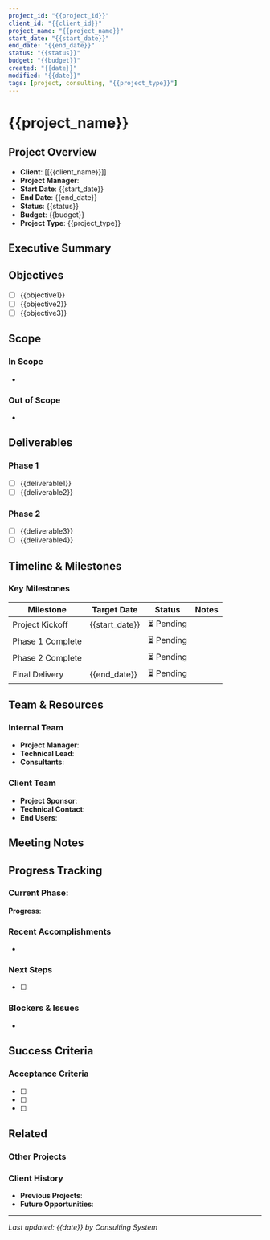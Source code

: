 ```yaml
---
project_id: "{{project_id}}"
client_id: "{{client_id}}"
project_name: "{{project_name}}"
start_date: "{{start_date}}"
end_date: "{{end_date}}"
status: "{{status}}"
budget: "{{budget}}"
created: "{{date}}"
modified: "{{date}}"
tags: [project, consulting, "{{project_type}}"]
---
```


# {{project_name}}

## Project Overview
- **Client**: [[{{client_name}}]]
- **Project Manager**: <!-- Assign project manager -->
- **Start Date**: {{start_date}}
- **End Date**: {{end_date}}
- **Status**: {{status}}
- **Budget**: {{budget}}
- **Project Type**: {{project_type}}

## Executive Summary
<!-- Brief executive summary of the project -->

## Objectives
<!-- List project objectives -->
- [ ] {{objective1}}
- [ ] {{objective2}}
- [ ] {{objective3}}

## Scope
### In Scope
- <!-- List what's included in the project scope -->

### Out of Scope
- <!-- List what's explicitly excluded -->

## Deliverables
### Phase 1
- [ ] {{deliverable1}}
- [ ] {{deliverable2}}

### Phase 2
- [ ] {{deliverable3}}
- [ ] {{deliverable4}}

## Timeline & Milestones
### Key Milestones
| Milestone | Target Date | Status | Notes |
|-----------|-------------|--------|--------|
| Project Kickoff | {{start_date}} | ⏳ Pending | |
| Phase 1 Complete | <!-- Date --> | ⏳ Pending | |
| Phase 2 Complete | <!-- Date --> | ⏳ Pending | |
| Final Delivery | {{end_date}} | ⏳ Pending | |

## Team & Resources
### Internal Team
- **Project Manager**: <!-- Name -->
- **Technical Lead**: <!-- Name -->
- **Consultants**: <!-- Names -->

### Client Team
- **Project Sponsor**: <!-- Name -->
- **Technical Contact**: <!-- Name -->
- **End Users**: <!-- Names -->

## Meeting Notes
<!-- Links to project meeting notes will be added here -->

## Progress Tracking
### Current Phase: <!-- Phase name -->
**Progress**: <!-- X% complete -->

### Recent Accomplishments
- <!-- List recent accomplishments -->

### Next Steps
- [ ] <!-- Immediate next steps -->

### Blockers & Issues
- <!-- List any blockers or issues -->

## Success Criteria
### Acceptance Criteria
- [ ] <!-- Acceptance criteria 1 -->
- [ ] <!-- Acceptance criteria 2 -->
- [ ] <!-- Acceptance criteria 3 -->

## Related
### Other Projects
<!-- Links to related projects -->

### Client History
- **Previous Projects**: <!-- Links -->
- **Future Opportunities**: <!-- Notes -->

---
*Last updated: {{date}} by Consulting System*